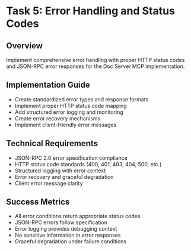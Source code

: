 # Task 5: Error Handling and Status Codes

## Overview
Implement comprehensive error handling with proper HTTP status codes and JSON-RPC error responses for the Doc Server MCP implementation.

## Implementation Guide
- Create standardized error types and response formats
- Implement proper HTTP status code mapping
- Add structured error logging and monitoring
- Create error recovery mechanisms
- Implement client-friendly error messages

## Technical Requirements
- JSON-RPC 2.0 error specification compliance
- HTTP status code standards (400, 401, 403, 404, 500, etc.)
- Structured logging with error context
- Error recovery and graceful degradation
- Client error message clarity

## Success Metrics
- All error conditions return appropriate status codes
- JSON-RPC errors follow specification
- Error logging provides debugging context
- No sensitive information in error responses
- Graceful degradation under failure conditions
